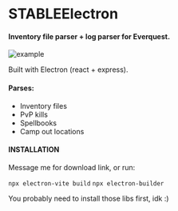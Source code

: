 # STABLEElectron

#### Inventory file parser + log parser for Everquest.

![example](https://drive.google.com/file/d/1WLmSExIip9mOjMsHscwVTWYJVvGweulY/view)

Built with Electron (react + express). 

#### Parses:

-  Inventory files
-  PvP kills
-  Spellbooks
-  Camp out locations

#### INSTALLATION

Message me for download link, or run:

`npx electron-vite build`
`npx electron-builder`

You probably need to install those libs first, idk :)
